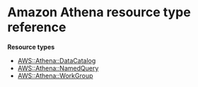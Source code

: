 # Amazon Athena resource type reference<a name="AWS_Athena"></a>

**Resource types**
+ [AWS::Athena::DataCatalog](aws-resource-athena-datacatalog.md)
+ [AWS::Athena::NamedQuery](aws-resource-athena-namedquery.md)
+ [AWS::Athena::WorkGroup](aws-resource-athena-workgroup.md)